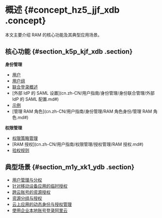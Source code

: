 # 概述 {#concept_hz5_jjf_xdb .concept}

本文主要介绍 RAM 的核心功能及其典型应用场景。

## 核心功能 {#section_k5p_kjf_xdb .section}

**身份管理**

-   [用户](cn.zh-CN/用户指南/身份管理/用户管理/用户.md#)
-   [用户组](cn.zh-CN/用户指南/身份管理/用户管理/用户组.md#)
-   [联合登录概述](cn.zh-CN/用户指南/身份管理/身份联合管理/联合登录概述.md#)
-   [外部 IdP 的 SAML 设置](cn.zh-CN/用户指南/身份管理/身份联合管理/外部 IdP 的 SAML 配置.md#)
-   [示例](cn.zh-CN/用户指南/身份管理/身份联合管理/示例.md#)
-   [管理 RAM 角色](cn.zh-CN/用户指南/身份管理/RAM 角色身份/管理 RAM 角色.md#)

**权限管理**

-   [权限策略管理](cn.zh-CN/用户指南/权限管理/权限策略管理.md#)
-   [RAM 授权](cn.zh-CN/用户指南/权限管理/授权管理/RAM 授权.md#)
-   [验权规则](cn.zh-CN/用户指南/权限管理/验权规则.md#)

## 典型场景 {#section_m1y_xk1_ydb .section}

-   [用户管理与分权](cn.zh-CN/用户指南/典型场景/用户管理与分权.md#)
-   [针对移动设备应用的临时授权](cn.zh-CN/用户指南/典型场景/针对移动设备应用的临时授权.md#)
-   [跨云账号的资源授权](cn.zh-CN/用户指南/典型场景/跨云账号的资源授权.md#)
-   [资源分组与授权](cn.zh-CN/用户指南/典型场景/资源分组与授权.md#)
-   [云上应用的动态身份与授权管理](cn.zh-CN/用户指南/典型场景/云上应用的动态身份与授权管理.md#)
-   [使用企业本地账号登录阿里云](cn.zh-CN/用户指南/典型场景/使用企业本地账号登录阿里云.md#)

